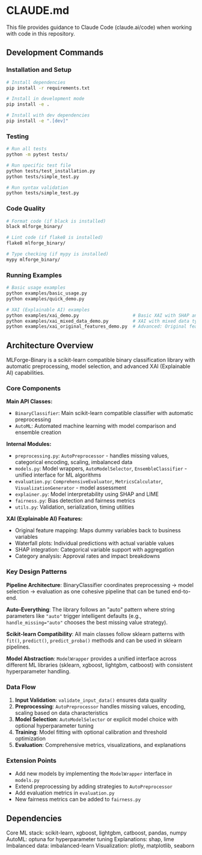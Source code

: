 # CLAUDE.md

This file provides guidance to Claude Code (claude.ai/code) when working with code in this repository.

## Development Commands

### Installation and Setup
```bash
# Install dependencies
pip install -r requirements.txt

# Install in development mode
pip install -e .

# Install with dev dependencies
pip install -e ".[dev]"
```

### Testing
```bash
# Run all tests
python -m pytest tests/

# Run specific test file
python tests/test_installation.py
python tests/simple_test.py

# Run syntax validation
python tests/simple_test.py
```

### Code Quality
```bash
# Format code (if black is installed)
black mlforge_binary/

# Lint code (if flake8 is installed)
flake8 mlforge_binary/

# Type checking (if mypy is installed)
mypy mlforge_binary/
```

### Running Examples
```bash
# Basic usage examples
python examples/basic_usage.py
python examples/quick_demo.py

# XAI (Explainable AI) examples
python examples/xai_demo.py                    # Basic XAI with SHAP and LIME
python examples/xai_mixed_data_demo.py         # XAI with mixed data types
python examples/xai_original_features_demo.py  # Advanced: Original feature mapping
```

## Architecture Overview

MLForge-Binary is a scikit-learn compatible binary classification library with automatic preprocessing, model selection, and advanced XAI (Explainable AI) capabilities.

### Core Components

**Main API Classes:**
- `BinaryClassifier`: Main scikit-learn compatible classifier with automatic preprocessing
- `AutoML`: Automated machine learning with model comparison and ensemble creation

**Internal Modules:**
- `preprocessing.py`: `AutoPreprocessor` - handles missing values, categorical encoding, scaling, imbalanced data
- `models.py`: Model wrappers, `AutoModelSelector`, `EnsembleClassifier` - unified interface for ML algorithms
- `evaluation.py`: `ComprehensiveEvaluator`, `MetricsCalculator`, `VisualizationGenerator` - model assessment
- `explainer.py`: Model interpretability using SHAP and LIME
- `fairness.py`: Bias detection and fairness metrics
- `utils.py`: Validation, serialization, timing utilities

**XAI (Explainable AI) Features:**
- Original feature mapping: Maps dummy variables back to business variables
- Waterfall plots: Individual predictions with actual variable values
- SHAP integration: Categorical variable support with aggregation
- Category analysis: Approval rates and impact breakdowns

### Key Design Patterns

**Pipeline Architecture**: BinaryClassifier coordinates preprocessing → model selection → evaluation as one cohesive pipeline that can be tuned end-to-end.

**Auto-Everything**: The library follows an "auto" pattern where string parameters like `"auto"` trigger intelligent defaults (e.g., `handle_missing="auto"` chooses the best missing value strategy).

**Scikit-learn Compatibility**: All main classes follow sklearn patterns with `fit()`, `predict()`, `predict_proba()` methods and can be used in sklearn pipelines.

**Model Abstraction**: `ModelWrapper` provides a unified interface across different ML libraries (sklearn, xgboost, lightgbm, catboost) with consistent hyperparameter handling.

### Data Flow

1. **Input Validation**: `validate_input_data()` ensures data quality
2. **Preprocessing**: `AutoPreprocessor` handles missing values, encoding, scaling based on data characteristics  
3. **Model Selection**: `AutoModelSelector` or explicit model choice with optional hyperparameter tuning
4. **Training**: Model fitting with optional calibration and threshold optimization
5. **Evaluation**: Comprehensive metrics, visualizations, and explanations

### Extension Points

- Add new models by implementing the `ModelWrapper` interface in `models.py`
- Extend preprocessing by adding strategies to `AutoPreprocessor`
- Add evaluation metrics in `evaluation.py`
- New fairness metrics can be added to `fairness.py`

## Dependencies

Core ML stack: scikit-learn, xgboost, lightgbm, catboost, pandas, numpy
AutoML: optuna for hyperparameter tuning
Explanations: shap, lime
Imbalanced data: imbalanced-learn
Visualization: plotly, matplotlib, seaborn